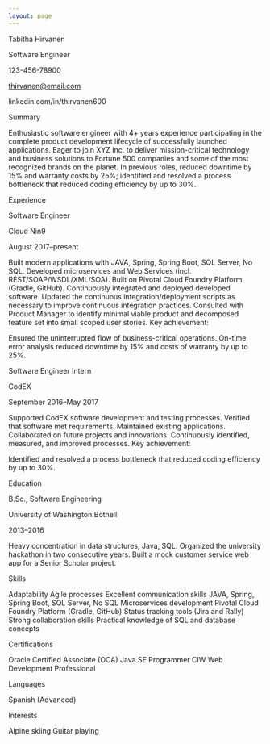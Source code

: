 ```yaml
---
layout: page
---
```



Tabitha Hirvanen

Software Engineer

123-456-78900

thirvanen@email.com

linkedin.com/in/thirvanen600

 

Summary

 

Enthusiastic software engineer with 4+ years experience participating in the complete product development lifecycle of successfully launched applications. Eager to join XYZ Inc. to deliver mission-critical technology and business solutions to Fortune 500 companies and some of the most recognized brands on the planet. In previous roles, reduced downtime by 15% and warranty costs by 25%; identified and resolved a process bottleneck that reduced coding efficiency by up to 30%.

 

Experience

 

Software Engineer

Cloud Nin9

August 2017–present

Built modern applications with JAVA, Spring, Spring Boot, SQL Server, No SQL.
Developed microservices and Web Services (incl. REST/SOAP/WSDL/XML/SOA).
Built on Pivotal Cloud Foundry Platform (Gradle, GitHub).
Continuously integrated and deployed developed software. Updated the continuous integration/deployment scripts as necessary to improve continuous integration practices.
Consulted with Product Manager to identify minimal viable product and decomposed feature set into small scoped user stories.
Key achievement:

Ensured the uninterrupted flow of business-critical operations. On-time error analysis reduced downtime by 15% and costs of warranty by up to 25%.
 

Software Engineer Intern

CodEX

September 2016–May 2017

Supported CodEX software development and testing processes.
Verified that software met requirements.
Maintained existing applications.
Collaborated on future projects and innovations.
Continuously identified, measured, and improved processes.
Key achievement:

Identified and resolved a process bottleneck that reduced coding efficiency by up to 30%.
 

Education

 

B.Sc., Software Engineering

University of Washington Bothell

2013–2016

Heavy concentration in data structures, Java, SQL.
Organized the university hackathon in two consecutive years.
Built a mock customer service web app for a Senior Scholar project.
 

Skills

 

Adaptability
Agile processes
Excellent communication skills
JAVA, Spring, Spring Boot, SQL Server, No SQL
Microservices development
Pivotal Cloud Foundry Platform (Gradle, GitHub)
Status tracking tools (Jira and Rally)
Strong collaboration skills
Practical knowledge of SQL and database concepts
 

Certifications

 

Oracle Certified Associate (OCA) Java SE Programmer
CIW Web Development Professional
 

Languages

 

Spanish (Advanced)
 

Interests

 

Alpine skiing
Guitar playing